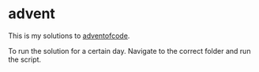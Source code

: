 # advent

This is my solutions to [adventofcode](http://adventofcode.com/).

To run the solution for a certain day. Navigate to the correct folder and run the script.
